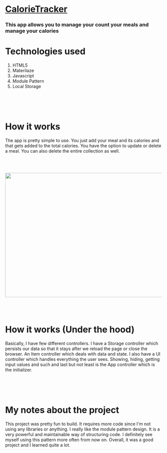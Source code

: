 # [CalorieTracker](https://calorietracker.netlify.com//)

### This app allows you to manage your count your meals and manage your calories

# Technologies used
1. HTML5
2. Materilaze
3. Javascript
4. Module Pattern
5. Local Storage

<br><br><br>

# How it works

The app is pretty simple to use. You just add your meal and its calories and that gets added to the total calories.
You have the option to update or delete a meal. You can also delete the entire collection as well.

<br><br>

<p align="center">
<img src="https://user-images.githubusercontent.com/38442554/60380505-a70d0480-99fb-11e9-90d8-4745e516195e.PNG" width="730px" height="400px">
</p>

<br><br>

# How it works (Under the hood)

Basically, I have few different controllers. I have a Storage controller which persists our data so that it stays after we reload the page or close the browser. An Item controller which deals with data and state. I also have a UI controller which handles everything the user sees. Showing, hiding, getting input values and such and last but not least is the App controller which is the initializer. 

<br><br><br>

# My notes about the project
This project was pretty fun to build. It requires more code since I'm not using any libraries or anything. I really like the module pattern design. It is a very powerful and maintainable way of structuring code. I definitely see myself using this pattern more often from now on. Overall, it was a good project and I learned quite a lot.
  
